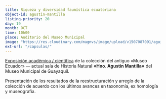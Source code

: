 ```yaml
---
title: Riqueza y diversidad faunística ecuatoriana
object-id: agustin-mantilla
listing-priority: 20
day: 19
month: OCT
time: 10h00
place: Auditorio del Museo Municipal
image: "https://res.cloudinary.com/magnvs/image/upload/v1507087091/aguila_ddnd7q.jpg"
ext-url: "/capsulas/"
---
```


<u>Exposición académica / científica</u> de la colección del antiguo &laquo;Museo Ecuador&raquo; &mdash; actual sala de Historia Natural <b>&laquo;Hno. Agustín Mantilla&raquo;</b> del Museo Municipal de Guayaquil.

Presentación de los resultados de la reestructuración y arreglo de la colección de acuerdo con los últimos avances en taxonomía, ex homología y museografía.
